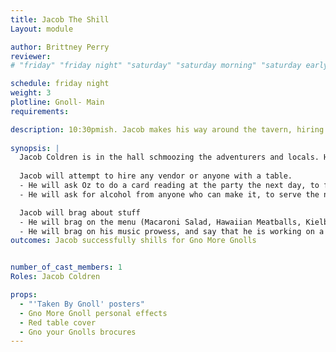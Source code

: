 ```yaml
---
title: Jacob The Shill
Layout: module

author: Brittney Perry
reviewer: 
# "friday" "friday night" "saturday" "saturday morning" "saturday early afternoon" "saturday early evening" "saturday night" "reaction" "tavern setup" "townsfolk" "randoms"

schedule: friday night
weight: 3
plotline: Gnoll- Main  
requirements: 

description: 10:30pmish. Jacob makes his way around the tavern, hiring and engaging as he goes.   
 
synopsis: | 
  Jacob Coldren is in the hall schmoozing the adventurers and locals. He is shilling for his company Gno More Gnolls, bragging about how well 'he plays the drums', flaunting his money, just all around kinda being a butt hole. Jacob's ego is off the charts, he thinks he and his company can do no wrong. He has no respect for the gnolls. He also can't stop talking about his party that they are throwing when the gnolls are cleared from the area.
  
  Jacob will attempt to hire any vendor or anyone with a table. 
  - He will ask Oz to do a card reading at the party the next day, to foretell the prosperous future of Gno More Gnolls.     
  - He will ask for alcohol from anyone who can make it, to serve the next day at the party. 

  Jacob will brag about stuff
  - He will brag on the menu (Macaroni Salad, Hawaiian Meatballs, Kielbasa & Potatoes in cheese sauce, BBQ Chicken, Beef Stew, Green Beans/Potatoes w/lilsmokies, Eclair Cake, Sparkling Red, White, Cider, and Mead).
  - He will brag on his music prowess, and say that he is working on a surprise for everyone at the party (his rap).
outcomes: Jacob successfully shills for Gno More Gnolls


number_of_cast_members: 1
Roles: Jacob Coldren

props: 
  - "'Taken By Gnoll' posters"
  - Gno More Gnoll personal effects 
  - Red table cover
  - Gno your Gnolls brocures
---
```

